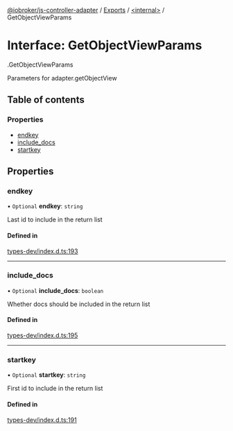 [@iobroker/js-controller-adapter](../README.md) / [Exports](../modules.md) / [<internal\>](../modules/internal_.md) / GetObjectViewParams

# Interface: GetObjectViewParams

[<internal>](../modules/internal_.md).GetObjectViewParams

Parameters for adapter.getObjectView

## Table of contents

### Properties

- [endkey](internal_.GetObjectViewParams.md#endkey)
- [include\_docs](internal_.GetObjectViewParams.md#include_docs)
- [startkey](internal_.GetObjectViewParams.md#startkey)

## Properties

### endkey

• `Optional` **endkey**: `string`

Last id to include in the return list

#### Defined in

[types-dev/index.d.ts:193](https://github.com/ioBroker/ioBroker.js-controller/blob/b9cc8f0d/packages/types-dev/index.d.ts#L193)

___

### include\_docs

• `Optional` **include\_docs**: `boolean`

Whether docs should be included in the return list

#### Defined in

[types-dev/index.d.ts:195](https://github.com/ioBroker/ioBroker.js-controller/blob/b9cc8f0d/packages/types-dev/index.d.ts#L195)

___

### startkey

• `Optional` **startkey**: `string`

First id to include in the return list

#### Defined in

[types-dev/index.d.ts:191](https://github.com/ioBroker/ioBroker.js-controller/blob/b9cc8f0d/packages/types-dev/index.d.ts#L191)
